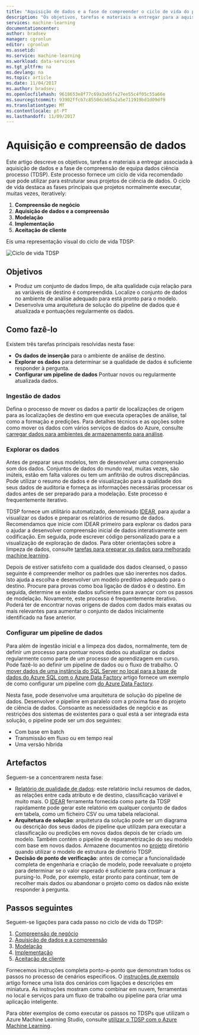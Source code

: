 ```yaml
---
title: "Aquisição de dados e a fase de compreender o ciclo de vida do processo de ciência de dados de equipa - Azure | Microsoft Docs"
description: "Os objetivos, tarefas e materiais a entregar para a aquisição de dados e a fase de compreensão dos seus projetos de ciência de dados"
services: machine-learning
documentationcenter: 
author: bradsev
manager: cgronlun
editor: cgronlun
ms.assetid: 
ms.service: machine-learning
ms.workload: data-services
ms.tgt_pltfrm: na
ms.devlang: na
ms.topic: article
ms.date: 11/04/2017
ms.author: bradsev;
ms.openlocfilehash: 9618653e8f77c69a3a95fe27ee55c4f05c55a66e
ms.sourcegitcommit: 93902ffcb7c8550dcb65a2a5e711919bd1d09df9
ms.translationtype: MT
ms.contentlocale: pt-PT
ms.lasthandoff: 11/09/2017
---
```

# <a name="data-acquisition-and-understanding"></a>Aquisição e compreensão de dados

Este artigo descreve os objetivos, tarefas e materiais a entregar associada à aquisição de dados e a fase de compreensão de equipa dados ciência processo (TDSP). Este processo fornece um ciclo de vida recomendado que pode utilizar para estruturar seus projetos de ciência de dados. O ciclo de vida destaca as fases principais que projetos normalmente executar, muitas vezes, iteratively:

   1. **Compreensão de negócio**
   2. **Aquisição de dados e a compreensão**
   3. **Modelação**
   4. **Implementação**
   5. **Aceitação de cliente**

Eis uma representação visual do ciclo de vida TDSP: 

![Ciclo de vida TDSP](./media/lifecycle/tdsp-lifecycle2.png) 


## <a name="goals"></a>Objetivos
* Produz um conjunto de dados limpo, de alta qualidade cuja relação para as variáveis de destino é compreendida. Localize o conjunto de dados no ambiente de análise adequado para está pronto para o modelo.
* Desenvolva uma arquitetura de solução do pipeline de dados que é atualizada e pontuações regularmente os dados.

## <a name="how-to-do-it"></a>Como fazê-lo
Existem três tarefas principais resolvidas nesta fase:

   * **Os dados de inserção** para o ambiente de análise de destino.
   * **Explorar os dados** para determinar se a qualidade de dados é suficiente responder à pergunta. 
   * **Configurar um pipeline de dados** Pontuar novos ou regularmente atualizada dados.

### <a name="ingest-the-data"></a>Ingestão de dados
Defina o processo de mover os dados a partir de localizações de origem para as localizações de destino em que executa operações de análise, tal como a formação e predições. Para detalhes técnicos e as opções sobre como mover os dados com vários serviços de dados do Azure, consulte [carregar dados para ambientes de armazenamento para análise](ingest-data.md). 

### <a name="explore-the-data"></a>Explorar os dados
Antes de preparar seus modelos, tem de desenvolver uma compreensão som dos dados. Conjuntos de dados do mundo real, muitas vezes, são inúteis, estão em falta valores ou tem um anfitrião de outros discrepâncias. Pode utilizar o resumo de dados e de visualização para a qualidade dos seus dados de auditoria e forneça as informações necessárias processar os dados antes de ser preparado para a modelação. Este processo é frequentemente iterativo.

TDSP fornece um utilitário automatizado, denominado [IDEAR](https://github.com/Azure/Azure-TDSP-Utilities/blob/master/DataScienceUtilities/DataReport-Utils), para ajudar a visualizar os dados e preparar os relatórios de resumo de dados. Recomendamos que inicie com IDEAR primeiro para explorar os dados para o ajudar a desenvolver compreensão inicial de dados interativamente sem codificação. Em seguida, pode escrever código personalizado para e a visualização de exploração de dados. Para obter orientações sobre a limpeza de dados, consulte [tarefas para preparar os dados para melhorado machine learning](prepare-data.md).  

Depois de estiver satisfeito com a qualidade dos dados cleansed, o passo seguinte é compreender melhor os padrões que são inerentes nos dados. Isto ajuda a escolha e desenvolver um modelo preditivo adequado para o destino. Procure para provas como boa ligação de dados é o destino. Em seguida, determine se existe dados suficientes para avançar com os passos de modelação. Novamente, este processo é frequentemente iterativo. Poderá ter de encontrar novas origens de dados com dados mais exatas ou mais relevantes para aumentar o conjunto de dados inicialmente identificado na fase anterior. 

### <a name="set-up-a-data-pipeline"></a>Configurar um pipeline de dados
Para além de ingestão inicial e a limpeza dos dados, normalmente, tem de definir um processo para pontuar novos dados ou atualizar os dados regularmente como parte de um processo de aprendizagem em curso. Pode fazê-lo ao definir um pipeline de dados ou o fluxo de trabalho. O [mover dados de uma instância do SQL Server no local para a base de dados do Azure SQL com o Azure Data Factory](move-sql-azure-adf.md) artigo fornece um exemplo de como configurar um pipeline com [do Azure Data Factory](https://azure.microsoft.com/services/data-factory/). 

Nesta fase, pode desenvolve uma arquitetura de solução do pipeline de dados. Desenvolver o pipeline em paralelo com a próxima fase do projeto de ciência de dados. Consoante as necessidades de negócio e as restrições dos sistemas de existentes para o qual está a ser integrada esta solução, o pipeline pode ser um dos seguintes: 

   * Com base em batch
   * Transmissão em fluxo ou em tempo real 
   * Uma versão híbrida 

## <a name="artifacts"></a>Artefactos
Seguem-se a concentrarem nesta fase:

   * [Relatório de qualidade de dados](https://github.com/Azure/Azure-TDSP-ProjectTemplate/blob/master/Docs/DataReport/DataSummaryReport.md): este relatório inclui resumos de dados, as relações entre cada atributo e de destino, classificação variável e muito mais. O [IDEAR](https://github.com/Azure/Azure-TDSP-Utilities/blob/master/DataScienceUtilities/DataReport-Utils) ferramenta fornecida como parte da TDSP rapidamente pode gerar este relatório em qualquer conjunto de dados em tabela, como um ficheiro CSV ou uma tabela relacional. 
   * **Arquitetura de solução**: arquitetura da solução pode ser um diagrama ou descrição dos seus dados de pipeline que utilizam para executar a classificação ou predições em novos dados depois de ter criado um modelo. Também contém o pipeline de reparametrização do seu modelo com base em novos dados. Armazene documentos no [projeto](https://github.com/Azure/Azure-TDSP-ProjectTemplate/tree/master/Docs/Project) diretório quando utilizar o modelo de estrutura de diretório TDSP.
   * **Decisão de ponto de verificação**: antes de começar a funcionalidade completa de engenharia e criação de modelo, pode reevaluate o projeto para determinar se o valor esperado é suficiente para continuar a pursing-lo. Pode, por exemplo, estar pronto para continuar, tem de recolher mais dados ou abandonar o projeto como os dados não existe responder à pergunta.

## <a name="next-steps"></a>Passos seguintes

Seguem-se ligações para cada passo no ciclo de vida do TDSP:

   1. [Compreensão de negócio](lifecycle-business-understanding.md)
   2. [Aquisição de dados e a compreensão](lifecycle-data.md)
   3. [Modelação](lifecycle-modeling.md)
   4. [Implementação](lifecycle-deployment.md)
   5. [Aceitação de cliente](lifecycle-acceptance.md)

Fornecemos instruções completa ponto-a-ponto que demonstram todos os passos no processo de cenários específicos. O [instruções de exemplo](walkthroughs.md) artigo fornece uma lista dos cenários com ligações e descrições em miniatura. As instruções mostram como combinar em nuvem, ferramentas no local e serviços para um fluxo de trabalho ou pipeline para criar uma aplicação inteligente. 

Para obter exemplos de como executar os passos no TDSPs que utilizam o Azure Machine Learning Studio, consulte [utilizar o TDSP com o Azure Machine Learning](http://aka.ms/datascienceprocess).

